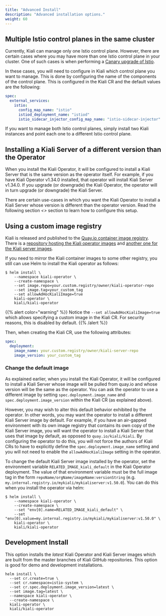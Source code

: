 ```yaml
---
title: "Advanced Install"
description: "Advanced installation options."
weight: 60
---
```


## Multiple Istio control planes in the same cluster

Currently, Kiali can manage only one Istio control plane. However, there are
certain cases where you may have more than one Istio control plane in your
cluster. One of such cases is when performing a
[Canary upgrade of Istio](https://istio.io/latest/docs/setup/upgrade/canary/).

In these cases, you will need to configure in Kiali which control plane you
want to manage. This is done by configuring the name of the components of the
control plane. This is configured in the Kiali CR and the default values are
the following:

```yaml
spec:
  external_services:
    istio:
      config_map_name: "istio"
      istiod_deployment_name: "istiod"
      istio_sidecar_injector_config_map_name: "istio-sidecar-injector"
```

If you want to manage both Istio control planes, simply install two Kiali
instances and point each one to a different Istio control plane.

## Installing a Kiali Server of a different version than the Operator

When you install the Kiali Operator, it will be configured to install a Kiali
Server that is the same version as the operator itself. For example, if you
have Kiali Operator v1.34.0 installed, that operator will install Kiali Server
v1.34.0. If you upgrade (or downgrade) the Kiali Operator, the operator will in
turn upgrade (or downgrade) the Kiali Server.

There are certain use-cases in which you want the Kiali Operator to install a
Kiali Server whose version is different than the operator version. Read the
following section _<<Using a custom image registry>>_ section to learn how to
configure this setup.

## Using a custom image registry

Kiali is released and published to the [Quay.io container image registry](https://quay.io/). There is a [repository hosting the Kiali operator images](https://quay.io/repository/kiali/kiali-operator) and [another one for the Kiali server images](https://quay.io/repository/kiali/kiali).

If you need to mirror the Kiali container images to some other registry, you still can use Helm to install the Kiali operator as follows:

```
$ helm install \
    --namespace kiali-operator \
    --create-namespace \
    --set image.repo=your.custom.registry/owner/kiali-operator-repo
    --set image.tag=your_custom_tag
    --set allowAdHocKialiImage=true
    kiali-operator \
    kiali/kiali-operator
```

{{% alert color="warning" %}}
Notice the `--set allowAdHocKialiImage=true` which allows specifying a
custom image in the Kiali CR. For security reasons, this is disabled by
default.
{{% /alert %}}

Then, when creating the Kiali CR, use the following attributes:

```yaml
spec:
  deployment:
    image_name: your.custom.registry/owner/kiali-server-repo
    image_version: your_custom_tag
```

### Change the default image

As explained earlier, when you install the Kiali Operator, it will be
configured to install a Kiali Server whose image will be pulled from quay.io
and whose version will be the same as the operator. You can ask the operator to
use a different image by setting `spec.deployment.image_name` and
`spec.deployment.image_version` within the Kiali CR (as explained above).

However, you may wish to alter this default behavior exhibited by the operator.
In other words, you may want the operator to install a different Kiali Server
image by default. For example, if you have an air-gapped environment with its
own image registry that contains its own copy of the Kiali Server image, you
will want the operator to install a Kiali Server that uses that image by
default, as opposed to `quay.io/kiali/kiali`. By configuring the operator to do
this, you will not force the authors of Kiali CRs to have to explicitly define
the `spec.deployment.image_name` setting and you will not need to enable the
`allowAdHocKialiImage` setting in the operator.

To change the default Kiali Server image installed by the operator, set the
environment variable `RELATED_IMAGE_kiali_default` in the Kiali Operator
deployment.  The value of that environment variable must be the full image tag
in the form `repoName/orgName/imageName:versionString` (e.g.
`my.internal.registry.io/mykiali/mykialiserver:v1.50.0`). You can do this when
you install the operator via helm:

```
$ helm install \
    --namespace kiali-operator \
    --create-namespace \
    --set "env[0].name=RELATED_IMAGE_kiali_default" \
    --set "env[0].value=my.internal.registry.io/mykiali/mykialiserver:v1.50.0" \
    kiali-operator \
    kiali/kiali-operator
```


## Development Install

This option installs the _latest_ Kiali Operator and Kiali Server images which
are built from the master branches of Kiali GitHub repositories. This option is
good for demo and development installations.

```
helm install \
  --set cr.create=true \
  --set cr.namespace=istio-system \
  --set cr.spec.deployment.image_version=latest \
  --set image.tag=latest \
  --namespace kiali-operator \
  --create-namespace \
  kiali-operator \
  kiali/kiali-operator
```
